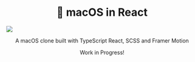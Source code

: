 <h1 align="center"> macOS in React</h1>

![](/src/Resources/image/preview1.png)
<p align="center">
  A macOS clone built with TypeScript React, SCSS and Framer Motion
</p>
<p align="center">
  Work in Progress!
</p>
